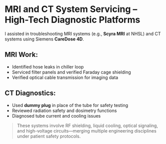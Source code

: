 # MRI and CT System Servicing – High-Tech Diagnostic Platforms

I assisted in troubleshooting MRI systems (e.g., **Scyra MRI** at NHSL) and CT systems using Siemens **CareDose 4D**.

## MRI Work:

- Identified hose leaks in chiller loop
- Serviced filter panels and verified Faraday cage shielding
- Verified optical cable transmission for imaging data

## CT Diagnostics:

- Used **dummy plug** in place of the tube for safety testing
- Reviewed radiation safety and dosimetry functions
- Diagnosed tube current and cooling issues

> These systems involve RF shielding, liquid cooling, optical signaling, and high-voltage circuits—merging multiple engineering disciplines under patient safety protocols.
